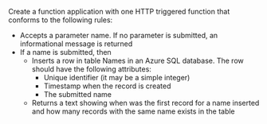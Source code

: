 Create a function application with one HTTP triggered function that conforms to the following rules:

- Accepts a parameter name. If no parameter is submitted, an informational message is returned
- If a name is submitted, then
  - Inserts a row in table Names in an Azure SQL database. The row should have the following attributes:
    - Unique identifier (it may be a simple integer)
    - Timestamp when the record is created
    - The submitted name
  - Returns a text showing when was the first record for a name inserted and how many records with the same name exists in the table
